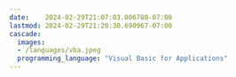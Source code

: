 ```yaml
---
date:    2024-02-29T21:07:03.006780-07:00
lastmod: 2024-02-29T21:20:30.690967-07:00
cascade:
  images:
  - /languages/vba.jpeg
  programming_language: "Visual Basic for Applications"
---
```

